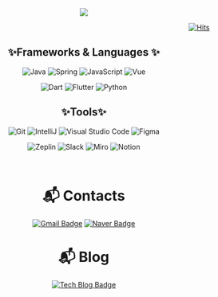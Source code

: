 
<div align="center">
<img src="https://capsule-render.vercel.app/api?type=waving&color=d0e69e&height=300&section=header&text=Hello%20I'm%20Yurim&fontSize=70&fontColor=527b58" />
<div align="center">
  
<div align="right">
  
[![Hits](https://hits.seeyoufarm.com/api/count/incr/badge.svg?url=https%3A%2F%2Fgithub.com%2Fmoukou2488&count_bg=%233DC868&title_bg=%23C0E771&icon=sourcegraph.svg&icon_color=%23E7E7E7&title=hits&edge_flat=false)](https://hits.seeyoufarm.com)
</div>


## ✨Frameworks & Languages ✨
![Java](https://img.shields.io/badge/Java-007396.svg?&style=for-the-badge&logo=Java&logoColor=white)
![Spring](https://img.shields.io/badge/Spring-6DB33F.svg?&style=for-the-badge&logo=Spring&logoColor=white)
![JavaScript](https://img.shields.io/badge/JavaScript-F7DF1E.svg?&style=for-the-badge&logo=JavaScript&logoColor=white)
![Vue](https://img.shields.io/badge/Vue-4FC08D.svg?&style=for-the-badge&logo=Vue.js&logoColor=white)
  
  
![Dart](https://img.shields.io/badge/Dart-0175C2.svg?&style=for-the-badge&logo=Dart&logoColor=white)
![Flutter](https://img.shields.io/badge/Flutter-02569B.svg?&style=for-the-badge&logo=Flutter&logoColor=white)
![Python](https://img.shields.io/badge/Python-3776AB.svg?&style=for-the-badge&logo=Python&logoColor=white)


## ✨Tools✨
![Git](https://img.shields.io/badge/Git-F05032.svg?&style=for-the-badge&logo=Git&logoColor=white)
![IntelliJ](https://img.shields.io/badge/IntelliJ%20IDEA-27282C.svg?&style=for-the-badge&logo=IntelliJ%20IDEA&logoColor=white)
![Visual Studio Code](https://img.shields.io/badge/Visual%20Studio%20Code-007ACC.svg?&style=for-the-badge&logo=Visual%20Studio%20Code&logoColor=white)
![Figma](https://img.shields.io/badge/Figma-F24E1E.svg?&style=for-the-badge&logo=Figma&logoColor=white)
  
  
![Zeplin](https://img.shields.io/badge/Zeplin-FDBD39.svg?&style=for-the-badge&logo=Zotero&logoColor=white)
![Slack](https://img.shields.io/badge/Slack-4A154B.svg?&style=for-the-badge&logo=Slack&logoColor=white)
![Miro](https://img.shields.io/badge/Miro-050038.svg?&style=for-the-badge&logo=Miro&logoColor=white)
![Notion](https://img.shields.io/badge/Notion-000000.svg?&style=for-the-badge&logo=Notion&logoColor=white)


<br />

 
# :mailbox_with_mail: Contacts
[![Gmail Badge](https://img.shields.io/badge/Gmail:flag326@gmail.com-d14836?style=flat-square&logo=Gmail&logoColor=white&link=mailto:flag326@gmail.com)](mailto:flag326@gmail.com)
[![Naver Badge](https://img.shields.io/badge/Naver:flag326@naver.com-03C75A?style=flat-square&logo=Naver&logoColor=white&link=mailto:flag326@naver.com)](mailto:flag326@naver.com)
  
# :mailbox_with_mail: Blog
[![Tech Blog Badge](http://img.shields.io/badge/-Tech%20blog-black?style=flat-square&logo=notion&link=https://booming-church-eb2.notion.site/5433e631f6ac40208fb1329bc9c60ca3)](https://booming-church-eb2.notion.site/5433e631f6ac40208fb1329bc9c60ca3)

</div>
